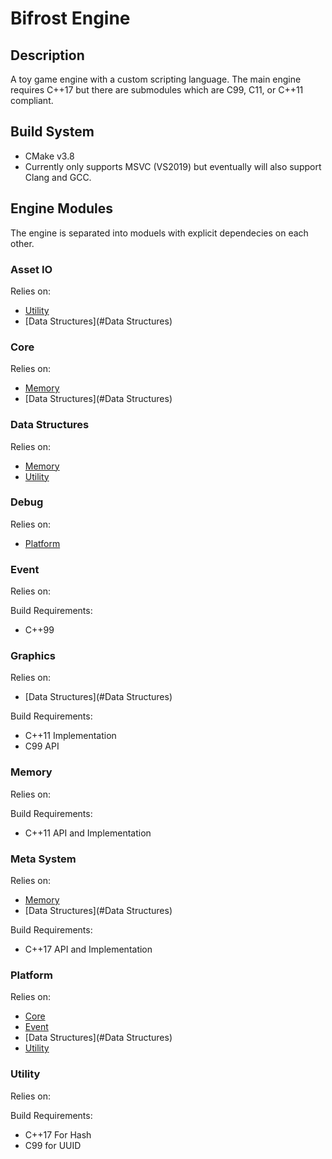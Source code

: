 # Bifrost Engine

## Description

A toy game engine with a custom scripting language.
The main engine requires C++17 but there are submodules which are C99, C11, or C++11 compliant.

## Build System 

- CMake v3.8
- Currently only supports MSVC (VS2019) but eventually will also support Clang and GCC.

## Engine Modules

The engine is separated into moduels with explicit dependecies on each other.

### Asset IO

Relies on:
- [Utility](#Utility)
- [Data Structures](#Data Structures)

### Core

Relies on:
- [Memory](#Memory)
- [Data Structures](#Data Structures)

### Data Structures

Relies on:
- [Memory](#Memory)
- [Utility](#Utility)

### Debug

Relies on:
- [Platform](#Platform)

### Event

Relies on:

Build Requirements:
- C++99

### Graphics

Relies on:
- [Data Structures](#Data Structures)

Build Requirements:
- C++11 Implementation
- C99 API

### Memory

Relies on:

Build Requirements:
- C++11 API and Implementation

### Meta System

Relies on:
- [Memory](#Memory)
- [Data Structures](#Data Structures)

Build Requirements:
- C++17 API and Implementation

### Platform

Relies on:
- [Core](#Core)
- [Event](#Event)
- [Data Structures](#Data Structures)
- [Utility](#Utility)

### Utility

Relies on:

Build Requirements:
- C++17 For Hash
- C99 for UUID
